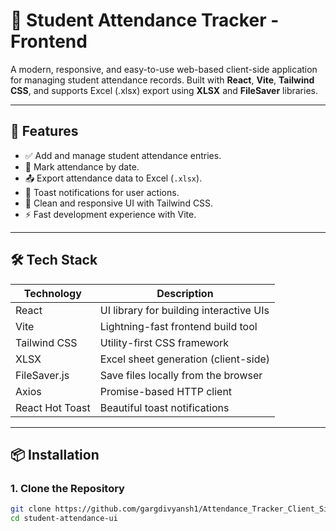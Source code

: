 # 📘 Student Attendance Tracker - Frontend

A modern, responsive, and easy-to-use web-based client-side application for managing student attendance records. Built with **React**, **Vite**, **Tailwind CSS**, and supports Excel (.xlsx) export using **XLSX** and **FileSaver** libraries.

---

## 🚀 Features

- ✅ Add and manage student attendance entries.
- 📅 Mark attendance by date.
- 📤 Export attendance data to Excel (`.xlsx`).
- 🔔 Toast notifications for user actions.
- 🎨 Clean and responsive UI with Tailwind CSS.
- ⚡ Fast development experience with Vite.

---

## 🛠 Tech Stack

| Technology    | Description                             |
|---------------|-----------------------------------------|
| React         | UI library for building interactive UIs |
| Vite          | Lightning-fast frontend build tool      |
| Tailwind CSS  | Utility-first CSS framework             |
| XLSX          | Excel sheet generation (client-side)    |
| FileSaver.js  | Save files locally from the browser     |
| Axios         | Promise-based HTTP client               |
| React Hot Toast | Beautiful toast notifications        |

---

## 📦 Installation

### 1. Clone the Repository

```bash
git clone https://github.com/gargdivyansh1/Attendance_Tracker_Client_Side/edit/main/README.md
cd student-attendance-ui
```
